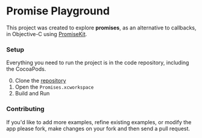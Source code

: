 # Promise Playground
This project was created to explore **promises**, as an alternative to callbacks, in Objective-C using [PromiseKit](http://promisekit.org/).

### Setup
Everything you need to run the project is in the code repository, including the CocoaPods.

0. Clone the [repository](https://github.com/dbrown428/PromisePlayground-Objc.git)
0. Open the `Promises.xcworkspace`
0. Build and Run

### Contributing
If you'd like to add more examples, refine existing examples, or modify the app please fork, make changes on your fork and then send a pull request.

